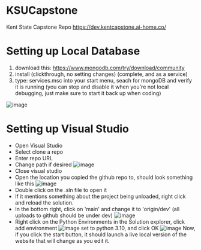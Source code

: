 # KSUCapstone

Kent State Capstone Repo
https://dev.kentcapstone.ai-home.co/

# Setting up Local Database
1. download this: https://www.mongodb.com/try/download/community
2. install (clickthrough, no setting changes) (complete, and as a service)
3. type: services.msc into your start menu, seach for mongoDB and verify it is running (you can stop and disable it when you're not local debugging, just make sure to start it back up when coding)

![image](https://user-images.githubusercontent.com/1088521/203186558-0c67160b-86ec-4621-b794-ddafd4c867a4.png)


# Setting up Visual Studio
- Open Visual Studio
- Select clone a repo
- Enter repo URL
- Change path if desired
![image](https://user-images.githubusercontent.com/1088521/190232582-a427b950-1a56-4c8d-b050-ba4aa2a1c6b7.png)
- Close visual studio
- Open the location you copied the github repo to, should look something like this
![image](https://user-images.githubusercontent.com/1088521/190249704-c41c2cec-136b-41ed-8231-d341af981683.png)
- Double click on the .sln file to open it
- If it mentions something about the project being unloaded, right click and reload the solution.
- In the bottom right, click on 'main' and change it to 'origin/dev' (all uploads to github should be under dev)
![image](https://user-images.githubusercontent.com/1088521/190249557-cc4dd7fd-fd83-4f02-a08f-ccba1a36fe6a.png)
- Right click on the Python Environments in the Solution explorer, click add environment
![image](https://user-images.githubusercontent.com/1088521/190248653-670955aa-1ff8-4fdc-a701-ed72c26d38a1.png)
set to python 3.10, and click OK
![image](https://user-images.githubusercontent.com/1088521/190248950-8f626583-852f-49a4-9715-ed323228db95.png)
Now, if you click the start button, it should launch a live local version of the website that will change as you edit it. 

